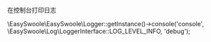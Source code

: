 在控制台打印日志

\EasySwoole\EasySwoole\Logger::getInstance()->console('console', \EasySwoole\Log\LoggerInterface::LOG_LEVEL_INFO, 'debug');
